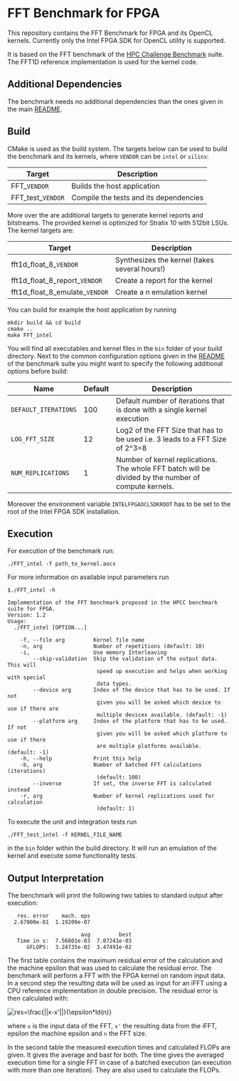 # FFT Benchmark for FPGA

This repository contains the FFT Benchmark for FPGA and its OpenCL kernels.
Currently only the  Intel FPGA SDK for OpenCL utility is supported.

It is based on the FFT benchmark of the [HPC Challenge Benchmark](https://icl.utk.edu/hpcc/) suite.
The FFT1D reference implementation is used for the kernel code.

## Additional Dependencies

The benchmark needs no additional dependencies than the ones given in the main [README](../README.md).

## Build

CMake is used as the build system.
The targets below can be used to build the benchmark and its kernels, where `VENDOR` can be
`intel` or `xilinx`:

 |  Target  | Description                                    |
 | -------- | ---------------------------------------------- |
 | FFT_`VENDOR`     | Builds the host application                    |
 | FFT_test_`VENDOR`    | Compile the tests and its dependencies  |
 
 More over the are additional targets to generate kernel reports and bitstreams.
 The provided kernel is optimized for Stratix 10 with 512bit LSUs.
 The kernel targets are:
 
  |  Target  | Description                                    |
  | -------- | ---------------------------------------------- |
  | fft1d_float_8_`VENDOR`         | Synthesizes the kernel (takes several hours!)  |
  | fft1d_float_8_report_`VENDOR`   | Create a report for the kernel    |
  | fft1d_float_8_emulate_`VENDOR`  | Create a n emulation kernel             |
  
 
 You can build for example the host application by running
 
    mkdir build && cd build
    cmake ..
    make FFT_intel

You will find all executables and kernel files in the `bin`
folder of your build directory.
Next to the common configuration options given in the [README](../README.md) of the benchmark suite you might want to specify the following additional options before build:

Name             | Default     | Description                          |
---------------- |-------------|--------------------------------------|
`DEFAULT_ITERATIONS`| 100          | Default number of iterations that is done with a single kernel execution|
`LOG_FFT_SIZE`   | 12          | Log2 of the FFT Size that has to be used i.e. 3 leads to a FFT Size of 2^3=8|
`NUM_REPLICATIONS` | 1         | Number of kernel replications. The whole FFT batch will be divided by the number of compute kernels. |

Moreover the environment variable `INTELFPGAOCLSDKROOT` has to be set to the root
of the Intel FPGA SDK installation.

## Execution

For execution of the benchmark run:

    ./FFT_intel -f path_to_kernel.aocx
    
For more information on available input parameters run

    $./FFT_intel -h
    
    Implementation of the FFT benchmark proposed in the HPCC benchmark suite for FPGA.
    Version: 1.2
    Usage:
      ./FFT_intel [OPTION...]
    
        -f, --file arg         Kernel file name
        -n, arg                Number of repetitions (default: 10)
        -i,                    Use memory Interleaving
            --skip-validation  Skip the validation of the output data. This will
                                speed up execution and helps when working with special
                                data types.
            --device arg       Index of the device that has to be used. If not
                                given you will be asked which device to use if there are
                                multiple devices available. (default: -1)
            --platform arg     Index of the platform that has to be used. If not
                                given you will be asked which platform to use if there
                                are multiple platforms available. (default: -1)
        -h, --help             Print this help
        -b, arg                Number of batched FFT calculations (iterations)
                                (default: 100)
            --inverse          If set, the inverse FFT is calculated instead
        -r, arg                Number of kernel replications used for calculation
                                (default: 1)
    
To execute the unit and integration tests run

    ./FFT_test_intel -f KERNEL_FILE_NAME
    
in the `bin` folder within the build directory.
It will run an emulation of the kernel and execute some functionality tests.

## Output Interpretation

The benchmark will print the following two tables to standard output after execution:

       res. error    mach. eps
      2.67000e-01  1.19209e-07
    
                           avg         best
       Time in s:  7.56801e-03  7.07241e-03
          GFLOPS:  3.24735e-02  3.47491e-02
          
The first table contains the maximum residual error of the calculation and the
machine epsilon that was used to calculate the residual error.
The benchmark will perform a FFT with the FPGA kernel on random input data.
In a second step the resulting data will be used as input for an iFFT using a CPU
reference implementation in double precision.
The residual error is then calculated with:

![res=\frac{||x-x'||}{\epsilon*ld(n)}](https://latex.codecogs.com/gif.latex?res=\frac{||x-x'||}{\epsilon*ld(n)})

where `x` is the input data of the FFT, `x'` the resulting data from the iFFT, epsilon the machine epsilon and `n` the FFT size.

In the second table the measured execution times and calculated FLOPs are given.
It gives the average and bast for both.
The time gives the averaged execution time for a single FFT in case of a batched execution (an execution with more than one iteration).
They are also used to calculate the FLOPs.

